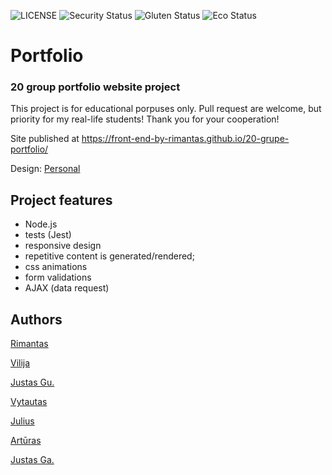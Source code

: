 ![LICENSE](https://img.shields.io/badge/license-MIT-blue.svg?style=flat-square)
![Security Status](https://img.shields.io/security-headers?label=Security&url=https%3A%2F%2Fgithub.com&style=flat-square)
![Gluten Status](https://img.shields.io/badge/Gluten-Free-green.svg)
![Eco Status](https://img.shields.io/badge/ECO-Friendly-green.svg)

# Portfolio

### 20 group portfolio website project

This project is for educational porpuses only. Pull request are welcome, but priority for my real-life students! Thank you for your cooperation!

Site published at https://front-end-by-rimantas.github.io/20-grupe-portfolio/

Design: [Personal](https://preview.colorlib.com/theme/personal/index.html)

## Project features

-   Node.js
-   tests (Jest)
-   responsive design
-   repetitive content is generated/rendered;
-   css animations
-   form validations
-   AJAX (data request)

## Authors

[Rimantas](https://github.com/belauzas)

[Vilija](https://github.com/vikontrimaite)

[Justas Gu.](https://github.com/Justas383)

[Vytautas](https://github.com/VytautasKaz)

[Julius](https://github.com/juliusvara)

[Artūras](https://github.com/arturas-vei)

[Justas Ga.](https://github.com/justasga)